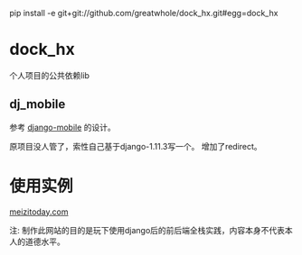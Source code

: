 pip install -e git+git://github.com/greatwhole/dock_hx.git#egg=dock_hx

# dock_hx
个人项目的公共依赖lib

## dj_mobile
参考 [django-mobile](https://github.com/gregmuellegger/django-mobile) 的设计。

原项目没人管了，索性自己基于django-1.11.3写一个。
增加了redirect。


# 使用实例

[meizitoday.com](http://www.meizitoday.com)

注: 制作此网站的目的是玩下使用django后的前后端全栈实践，内容本身不代表本人的道德水平。
